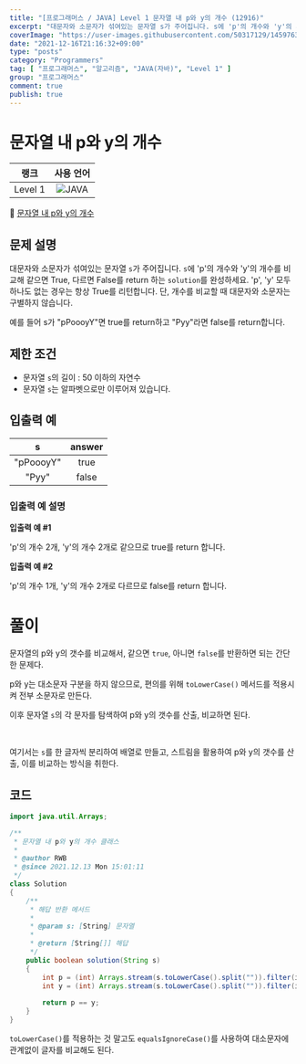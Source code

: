 ```yaml
---
title: "[프로그래머스 / JAVA] Level 1 문자열 내 p와 y의 개수 (12916)"
excerpt: "대문자와 소문자가 섞여있는 문자열 s가 주어집니다. s에 'p'의 개수와 'y'의 개수를 비교해 같으면 True, 다르면 False를 return 하는 solution를 완성하세요. 'p', 'y' 모두 하나도 없는 경우는 항상 True를 리턴합니다. 단, 개수를 비교할 때 대문자와 소문자는 구별하지 않습니다."
coverImage: "https://user-images.githubusercontent.com/50317129/145976356-6b5d1430-31c0-4c34-829e-6be8f747ab19.png"
date: "2021-12-16T21:16:32+09:00"
type: "posts"
category: "Programmers"
tag: [ "프로그래머스", "알고리즘", "JAVA(자바)", "Level 1" ]
group: "프로그래머스"
comment: true
publish: true
---
```


# 문자열 내 p와 y의 개수

|  랭크   |                                                      사용 언어                                                      |
| :-----: | :-----------------------------------------------------------------------------------------------------------------: |
| Level 1 | ![JAVA](https://shields.io/badge/java-JDK%2011-lightgray?logo=java&style=plastic&logoColor=white&labelColor=orange) |

🔗 [문자열 내 p와 y의 개수](https://programmers.co.kr/learn/courses/30/lessons/12916)





## 문제 설명

대문자와 소문자가 섞여있는 문자열 `s`가 주어집니다. `s`에 'p'의 개수와 'y'의 개수를 비교해 같으면 True, 다르면 False를 return 하는 `solution`를 완성하세요. 'p', 'y' 모두 하나도 없는 경우는 항상 True를 리턴합니다. 단, 개수를 비교할 때 대문자와 소문자는 구별하지 않습니다.

예를 들어 s가 "pPoooyY"면 true를 return하고 "Pyy"라면 false를 return합니다.





## 제한 조건

* 문자열 `s`의 길이 : 50 이하의 자연수
* 문자열 `s`는 알파벳으로만 이루어져 있습니다.





## 입출력 예

|     s     | answer |
| :-------: | :----: |
| "pPoooyY" |  true  |
|   "Pyy"   | false  |



### 입출력 예 설명

**입출력 예 #1**

'p'의 개수 2개, 'y'의 개수 2개로 같으므로 true를 return 합니다.

**입출력 예 #2**

'p'의 개수 1개, 'y'의 개수 2개로 다르므로 false를 return 합니다.










# 풀이

문자열의 p와 y의 갯수를 비교해서, 같으면 `true`, 아니면 `false`를 반환하면 되는 간단한 문제다.

p와 y는 대소문자 구분을 하지 않으므로, 편의를 위해 `toLowerCase()` 메서드를 적용시켜 전부 소문자로 만든다.

이후 문자열 `s`의 각 문자를 탐색하여 p와 y의 갯수를 산출, 비교하면 된다.

<br />

여기서는 `s`를 한 글자씩 분리하여 배열로 만들고, 스트림을 활용하여 p와 y의 갯수를 산출, 이를 비교하는 방식을 취한다.





## 코드

``` java
import java.util.Arrays;

/**
 * 문자열 내 p와 y의 개수 클래스
 *
 * @author RWB
 * @since 2021.12.13 Mon 15:01:11
 */
class Solution
{
	/**
	 * 해답 반환 메서드
	 *
	 * @param s: [String] 문자열
	 *
	 * @return [String[]] 해답
	 */
	public boolean solution(String s)
	{
		int p = (int) Arrays.stream(s.toLowerCase().split("")).filter(item -> item.equals("p")).count();
		int y = (int) Arrays.stream(s.toLowerCase().split("")).filter(item -> item.equals("y")).count();
		
		return p == y;
	}
}
```

`toLowerCase()`를 적용하는 것 말고도 `equalsIgnoreCase()`를 사용하여 대소문자에 관계없이 글자를 비교해도 된다.
